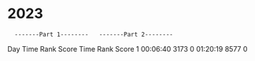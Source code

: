 # 2023

      -------Part 1--------   -------Part 2--------
Day       Time  Rank  Score       Time  Rank  Score
  1   00:06:40  3173      0   01:20:19  8577      0
